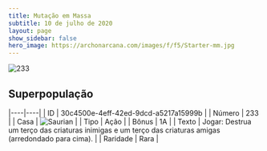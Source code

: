 ```yaml
---
title: Mutação em Massa
subtitle: 10 de julho de 2020
layout: page
show_sidebar: false
hero_image: https://archonarcana.com/images/f/f5/Starter-mm.jpg
---
```


![233](https://cdn.keyforgegame.com/media/card_front/pt/479_233_JWR7M8XWHQ5Q_pt.png)

## Superpopulação

|----|----|
| ID | 30c4500e-4eff-42ed-9dcd-a5217a15999b |
| Número | 233 |
| Casa | ![Saurian](https://archonarcana.com/images/thumb/9/9e/Saurian_P.png/22px-Saurian_P.png "Sauro") |
| Tipo | Ação |
| Bônus | 1A |
| Texto | Jogar: Destrua um terço das criaturas inimigas e um terço das criaturas amigas (arredondado para cima). |
| Raridade | Rara |
